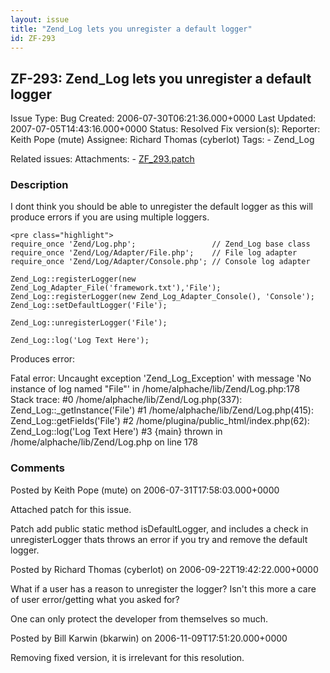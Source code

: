 ```yaml
---
layout: issue
title: "Zend_Log lets you unregister a default logger"
id: ZF-293
---
```


ZF-293: Zend\_Log lets you unregister a default logger
------------------------------------------------------

 Issue Type: Bug Created: 2006-07-30T06:21:36.000+0000 Last Updated: 2007-07-05T14:43:16.000+0000 Status: Resolved Fix version(s): 
 Reporter:  Keith Pope (mute)  Assignee:  Richard Thomas (cyberlot)  Tags: - Zend\_Log
 
 Related issues: 
 Attachments: - [ZF\_293.patch](/issues/secure/attachment/10082/ZF_293.patch)
 
### Description

I dont think you should be able to unregister the default logger as this will produce errors if you are using multiple loggers.

 
    <pre class="highlight">
    require_once 'Zend/Log.php';                 // Zend_Log base class
    require_once 'Zend/Log/Adapter/File.php';    // File log adapter
    require_once 'Zend/Log/Adapter/Console.php'; // Console log adapter
    
    Zend_Log::registerLogger(new Zend_Log_Adapter_File('framework.txt'),'File');
    Zend_Log::registerLogger(new Zend_Log_Adapter_Console(), 'Console');
    Zend_Log::setDefaultLogger('File');
    
    Zend_Log::unregisterLogger('File');
    
    Zend_Log::log('Log Text Here');


Produces error:

Fatal error: Uncaught exception 'Zend\_Log\_Exception' with message 'No instance of log named "File"' in /home/alphache/lib/Zend/Log.php:178 Stack trace: #0 /home/alphache/lib/Zend/Log.php(337): Zend\_Log::\_getInstance('File') #1 /home/alphache/lib/Zend/Log.php(415): Zend\_Log::getFields('File') #2 /home/plugina/public\_html/index.php(62): Zend\_Log::log('Log Text Here') #3 {main} thrown in /home/alphache/lib/Zend/Log.php on line 178

 

 

### Comments

Posted by Keith Pope (mute) on 2006-07-31T17:58:03.000+0000

Attached patch for this issue.

Patch add public static method isDefaultLogger, and includes a check in unregisterLogger thats throws an error if you try and remove the default logger.

 

 

Posted by Richard Thomas (cyberlot) on 2006-09-22T19:42:22.000+0000

What if a user has a reason to unregister the logger? Isn't this more a care of user error/getting what you asked for?

One can only protect the developer from themselves so much.

 

 

Posted by Bill Karwin (bkarwin) on 2006-11-09T17:51:20.000+0000

Removing fixed version, it is irrelevant for this resolution.

 

 